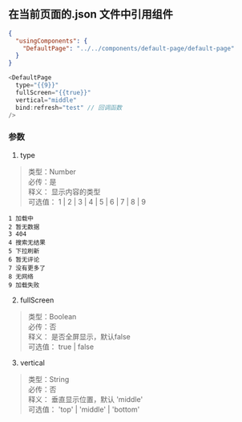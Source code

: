 

## 在当前页面的.json 文件中引用组件

```json 
{
  "usingComponents": {
    "DefaultPage": "../../components/default-page/default-page"
  }
}
```

```javascript
<DefaultPage 
  type="{{9}}" 
  fullScreen="{{true}}" 
  vertical="middle"
  bind:refresh="test" // 回调函数
/>
```



### 参数

1. type
> 类型：Number  
> 必传：是  
> 释义： 显示内容的类型  
> 可选值： 1 | 2 | 3 | 4 | 5 | 6 | 7 | 8 | 9  
```
1 加载中 
2 暂无数据 
3 404         
4 搜索无结果 
5 下拉刷新
6 暂无评论  
7 没有更多了
8 无网络 
9 加载失败
```

2. fullScreen
> 类型：Boolean  
> 必传：否  
> 释义： 是否全屏显示，默认false  
> 可选值： true | false  

3. vertical
> 类型：String  
> 必传：否  
> 释义： 垂直显示位置，默认 'middle'  
> 可选值： 'top' | 'middle' |  'bottom'  

